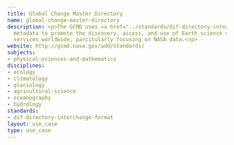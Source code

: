 ```yaml
---
title: Global Change Master Directory
name: global-change-master-directory
description: <p>The GCMD uses <a href="../standards/dif-directory-interchange-format.html">DIF</a>
  metadata to promote the discovery, access, and use of Earth science data and data-related
  services worldwide, parcitularly focusing on NASA data.</p>
website: http://gcmd.nasa.gov/add/standards/  
subjects:
- physical-sciences-and-mathematics
disciplines:
- ecology
- climatology
- glaciology
- agricultural-science
- oceanography
- hydrology
standards:
- dif-directory-interchange-format
layout: use_case
type: use_case
---
```


